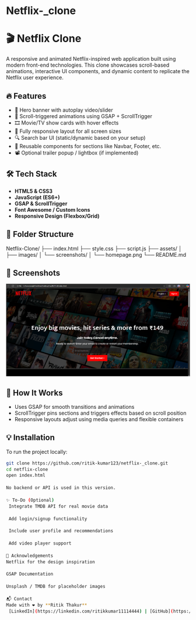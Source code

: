# Netflix-_clone
# 🎬 Netflix Clone

A responsive and animated Netflix-inspired web application built using modern front-end technologies. This clone showcases scroll-based animations, interactive UI components, and dynamic content to replicate the Netflix user experience.

## 🔥 Features

- 🎥 Hero banner with autoplay video/slider
- 🧭 Scroll-triggered animations using GSAP + ScrollTrigger
- 🎞️ Movie/TV show cards with hover effects
- 📱 Fully responsive layout for all screen sizes
- 🔍 Search bar UI (static/dynamic based on your setup)
- 🔗 Reusable components for sections like Navbar, Footer, etc.
- 📽️ Optional trailer popup / lightbox (if implemented)



## 🛠️ Tech Stack

- **HTML5 & CSS3**
- **JavaScript (ES6+)**
- **GSAP & ScrollTrigger**
- **Font Awesome / Custom Icons**
- **Responsive Design (Flexbox/Grid)**

## 📁 Folder Structure
Netflix-Clone/
├── index.html
├── style.css
├── script.js
├── assets/
│ ├── images/
│ └── screenshots/
│ └── homepage.png
└── README.md


## 📸 Screenshots

![Homepage](assets/screenshots/homepage.png)

## 🧠 How It Works

- Uses GSAP for smooth transitions and animations
- ScrollTrigger pins sections and triggers effects based on scroll position
- Responsive layouts adjust using media queries and flexible containers

## 💡 Installation

To run the project locally:

```bash
git clone https://github.com/ritik-kumar123/netflix-_clone.git
cd netflix-clone
open index.html

No backend or API is used in this version.

✨ To-Do (Optional)
 Integrate TMDB API for real movie data

 Add login/signup functionality

 Include user profile and recommendations

 Add video player support

🙌 Acknowledgements
Netflix for the design inspiration

GSAP Documentation

Unsplash / TMDB for placeholder images

📬 Contact
Made with ❤️ by **Ritik Thakur**  
 [LinkedIn](https://linkedin.com/ritikkumar11114444) | [GitHub](https://github.com/ritik-kumar123)




